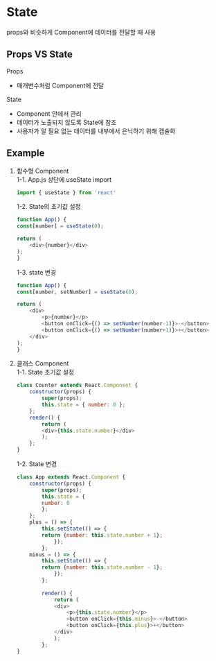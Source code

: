 # State
props와 비슷하게 Component에 데이터를 전달할 때 사용

## Props VS State
Props
* 매개변수처럼 Component에 전달  

State
* Component 안에서 관리
* 데이터가 노출되지 않도록 State에 참조
* 사용자가 알 필요 없는 데이터를 내부에서 은닉하기 위해 캡슐화

## Example
1. 함수형 Component  
    1-1. App.js 상단에 useState import
    ```js
    import { useState } from 'react'
    ```

    1-2. State의 초기값 설정
    ```js
    function App() {
    const[number] = useState(0);

    return (
        <div>{number}</div>
    );
    }
    ```
    
    1-3. state 변경
    ```js
    function App() {
    const[number, setNumber] = useState(0);

    return (
        <div>
            <p>{number}</p>
            <button onClick={() => setNumber(number-1)}>-</button>
            <button onClick={() => setNumber(number+1)}>+</button>
        </div>
    );
    }
    ```

2. 클래스 Component  
    1-1. State 초기값 설정
    ```js
    class Counter extends React.Component {
        constructor(props) {
            super(props);
            this.state = { number: 0 };
        };
        render() {
            return (
            <div>{this.state.number}</div>
            );
        };
    }
    ```
    1-2. State 변경
    ```js
    class App extends React.Component {
        constructor(props) {
            super(props);
            this.state = {
            number: 0
            };
        };
        plus = () => {
            this.setState(() => {
            return {number: this.state.number + 1};
                });
            };
        minus = () => {
            this.setState(() => {
            return {number: this.state.number - 1};
                });
            };            
        
            render() {
                return (
                <div>
                    <p>{this.state.number}</p>
                    <button onClick={this.minus}>-</button>
                    <button onClick={this.plus}>+</button>
                </div>
                );
            };
    }
    ```